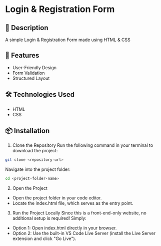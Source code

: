 # Login & Registration Form

## 📝 Description

A simple Login &amp; Registration Form made using HTML & CSS

## 🚀 Features

- User-Friendly Design
- Form Validation
- Structured Layout

## 🛠️ Technologies Used

- HTML
- CSS

## 📦 Installation

1. Clone the Repository
Run the following command in your terminal to download the project:
```bash
git clone <repository-url>
```

Navigate into the project folder:
```bash
cd <project-folder-name>
```

2. Open the Project
- Open the project folder in your code editor.
- Locate the index.html file, which serves as the entry point.

3. Run the Project Locally
Since this is a front-end-only website, no additional setup is required! Simply:
- Option 1: Open index.html directly in your browser.
- Option 2: Use the built-in VS Code Live Server (install the Live Server extension and click "Go Live").
